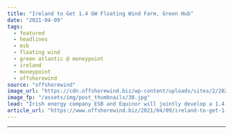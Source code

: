 ```yaml
---
title: "Ireland to Get 1.4 GW Floating Wind Farm, Green Hub"
date: "2021-04-09"
tags: 
  - featured
  - headlines
  - esb
  - floating wind
  - green atlantic @ moneypoint
  - ireland
  - moneypoint
  - offshorewind
source: "offshorewind"
image_url: "https://cdn.offshorewind.biz/wp-content/uploads/sites/2/2021/04/09112503/Ireland-to-Get-1.4-GW-Floating-Wind-Farm-Green-Hub.jpg"
image_fp: "/assets/img/post_thumbnails/38.jpg"
lead: "Irish energy company ESB and Equinor will jointly develop a 1.4 GW Moneypoint floating"
article_url: "https://www.offshorewind.biz/2021/04/09/ireland-to-get-1-4-gw-floating-wind-farm-green-hub/"
---
```


---
